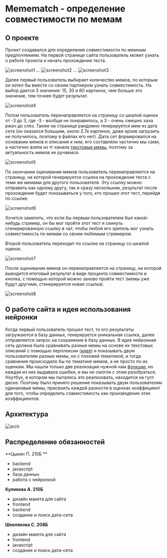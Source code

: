 # Memematch - определение совместимости по мемам
## О проекте 
Проект создавался для определения совместимости по мемным предпочтениям. 
На первой странице сайта пользователь может узнать о работе проекта и начать прохождение теста.

![screenshot1](https://github.com/kerucko/memematch/blob/master/screenshots/Screenshot_1.png)
...
![screenshot2](https://github.com/kerucko/memematch/blob/master/screenshots/Screenshot_2.png)
...
![screenshot3](https://github.com/kerucko/memematch/blob/master/screenshots/Screenshot_3.png)

Далее первый пользователь выбирает количество мемов, по которым он хотел бы вместе со своим партнером узнать совместимость. На выбор дается 3 значения: 15, 30 и 60 картинок, чем больше это значение, тем точнее будет результат. 

![screenshot4](https://github.com/kerucko/memematch/blob/master/screenshots/Screenshot_4.png)

Потом пользователь перенаправляется на страницу со шкалой оценок от -3 до 3, где -3 - вообще не понравилось, а 3 - очень смешно хаха ржач до слез. Также на странице рандомно генерируется мем из дата сета (он оказался большим, около 2.7к картинок, даже архив загрузить не получилось, поэтому в файлах его нет). Дата сет формировался на основании мемов и описания к ним, его составляли частично мы сами, а частично взяли из тг канала [текстовые мемы](t.me/text_meme), поэтому за актуальность мемов не ручаемся. 

![screenshot5](https://github.com/kerucko/memematch/blob/master/screenshots/Screenshot_5.png)

По окончании оценивания мемов пользователь перенаправляется на страницу, на которой генерируется ссылка на прохождение теста с теми же мемами для другого пользователя. Эту ссылку можно отправить как одному другу, так и сразу нескольким, результат после прохождения будет показываться у того, кто прошел этот тест, перейдя по ссылке.

![screenshot6](https://github.com/kerucko/memematch/blob/master/screenshots/Screenshot_6.png)

Хочется заметить, что если бы первым пользователем был какой-нибудь стример, он бы мог пройти этот тест и скинуть сгенерированную ссылку в чат, чтобы любой его зритель мог узнать совместимость по мемам со своим любимым стримером. 

Второй пользователь переходит по ссылке на страницу со шкалой оценок. 

![screenshot7](https://github.com/kerucko/memematch/blob/master/screenshots/Screenshot_7.png)

После оценивания мемов он перенаправляется на страницу, на которой выводится итоговый результат в виде процента совместимости и кнопка, с помощью которой можно заново пройти тест (мемы уже будут другими, сгенерируется новая ссылка).

![screenshot8](https://github.com/kerucko/memematch/blob/master/screenshots/Screenshot_8.png)

## О работе сайта и идея использования нейронки
Когда первый пользователь прошел тест, то его результаты загружаются в базу данных, генерируется уникальная ссылка, далее отправляется запрос на сохранение в базу данных. В идее нейронная сеть должна была сравнивать разные мемы на основе их текстовых описаний с помощью перплексии ([идея](habr.com/ru/company/sberbank/blog/550056/)) и показывать двум пользователям разные мемы, но с похожей тематикой, и тогда сравнение происходило бы по тематике мемов, а не просто по их оценкам. Мы нашли только две реализации нужной нам [функции](github.com/ai-forever/ru-gpts/issues/79), но каждая из них выдавала ошибки, и мы не смогли с этим разобраться. Ноутбук, в котором мы пытались это реализовать, находится на гугл диске. Поэтому было принято решение показывать двум пользователям одинаковые мемы, присвоить каждой разности в оценках коэффициент для того, чтобы определить совместимость как произведение этих коэффициентов. 

## Архитектура 

![arch](https://github.com/kerucko/memematch/blob/master/screenshots/arch.png)

## Распределение обязанностей

**Цыкин П. 210Б **
- backend
- javascript
- база данных
- работа с нейронкой

**Куликова А. 210Б**
- дизайн макета для сайта
- frontend
- backend
- создание и поиск дата-сета

**Шевлякова С. 208Б** 
- дизайн макета для сайта
- frontend
- javascript
- создание и поиск дата-сета


